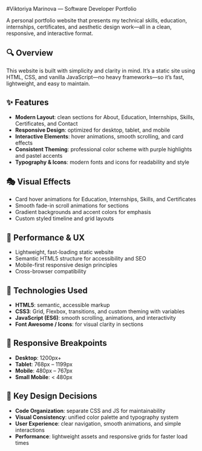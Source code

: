 ﻿#Viktoriya Marinova — Software Developer Portfolio
 
A personal portfolio website that presents my technical skills, education, internships, certificates, and aesthetic design work—all in a clean, responsive, and interactive format.

## 🔍 Overview
This website is built with simplicity and clarity in mind. It’s a static site using HTML, CSS, and vanilla JavaScript—no heavy frameworks—so it’s fast, lightweight, and easy to maintain.

## ✨ Features
- **Modern Layout**: clean sections for About, Education, Internships, Skills, Certificates, and Contact
- **Responsive Design**: optimized for desktop, tablet, and mobile
- **Interactive Elements**: hover animations, smooth scrolling, and card effects
- **Consistent Theming**: professional color scheme with purple highlights and pastel accents
- **Typography & Icons**: modern fonts and icons for readability and style

## 🎭 Visual Effects
- Card hover animations for Education, Internships, Skills, and Certificates
- Smooth fade-in scroll animations for sections
- Gradient backgrounds and accent colors for emphasis
- Custom styled timeline and grid layouts


## 🚀 Performance & UX
- Lightweight, fast-loading static website
- Semantic HTML5 structure for accessibility and SEO
- Mobile-first responsive design principles
- Cross-browser compatibility


## 🔧 Technologies Used
- **HTML5**: semantic, accessible markup
- **CSS3**: Grid, Flexbox, transitions, and custom theming with variables
- **JavaScript (ES6)**: smooth scrolling, animations, and interactivity
- **Font Awesome / Icons**: for visual clarity in sections

## 📱 Responsive Breakpoints
- **Desktop**: 1200px+
- **Tablet**: 768px – 1199px
- **Mobile**: 480px – 767px
- **Small Mobile**: < 480px

## 🎯 Key Design Decisions
- **Code Organization**: separate CSS and JS for maintainability
- **Visual Consistency**: unified color palette and typography system
- **User Experience**: clear navigation, smooth animations, and simple interactions
- **Performance**: lightweight assets and responsive grids for faster load times


